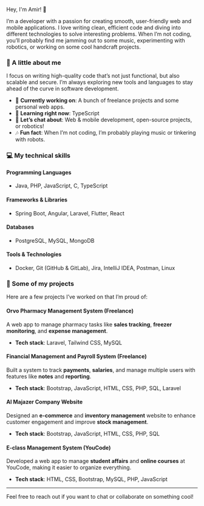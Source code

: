 Hey, I'm Amir! 👋

I’m a developer with a passion for creating smooth, user-friendly web and mobile applications. I love writing clean, efficient code and diving into different technologies to solve interesting problems. When I’m not coding, you’ll probably find me jamming out to some music, experimenting with robotics, or working on some cool handcraft projects.

### 🚀 A little about me

I focus on writing high-quality code that’s not just functional, but also scalable and secure. I’m always exploring new tools and languages to stay ahead of the curve in software development.

- 🔭 **Currently working on**: A bunch of freelance projects and some personal web apps.
- 🌱 **Learning right now**: TypeScript
- 💬 **Let’s chat about**: Web & mobile development, open-source projects, or robotics!
- 🎶 **Fun fact**: When I’m not coding, I’m probably playing music or tinkering with robots.

### 💻 My technical skills

#### **Programming Languages**
- Java, PHP, JavaScript, C, TypeScript

#### **Frameworks & Libraries**
- Spring Boot, Angular, Laravel, Flutter, React

#### **Databases**
- PostgreSQL, MySQL, MongoDB

#### **Tools & Technologies**
- Docker, Git (GitHub & GitLab), Jira, IntelliJ IDEA, Postman, Linux

### 🌟 Some of my projects

Here are a few projects I’ve worked on that I’m proud of:

#### **Orvo Pharmacy Management System** (Freelance)
A web app to manage pharmacy tasks like **sales tracking**, **freezer monitoring**, and **expense management**.

- **Tech stack**: Laravel, Tailwind CSS, MySQL

#### **Financial Management and Payroll System** (Freelance)
Built a system to track **payments**, **salaries**, and manage multiple users with features like **notes** and **reporting**.

- **Tech stack**: Bootstrap, JavaScript, HTML, CSS, PHP, SQL, Laravel

#### **Al Majazer Company Website**
Designed an **e-commerce** and **inventory management** website to enhance customer engagement and improve **stock management**.

- **Tech stack**: Bootstrap, JavaScript, HTML, CSS, PHP, SQL

#### **E-class Management System** (YouCode)
Developed a web app to manage **student affairs** and **online courses** at YouCode, making it easier to organize everything.

- **Tech stack**: HTML, CSS, Bootstrap, MySQL, PHP, JavaScript

---

Feel free to reach out if you want to chat or collaborate on something cool!
